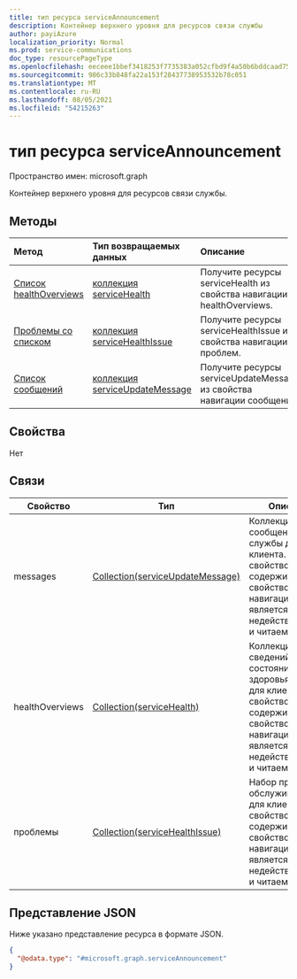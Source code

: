 ```yaml
---
title: тип ресурса serviceAnnouncement
description: Контейнер верхнего уровня для ресурсов связи службы
author: payiAzure
localization_priority: Normal
ms.prod: service-communications
doc_type: resourcePageType
ms.openlocfilehash: eeceee1bbef3418253f7735383a052cfbd9f4a50b6bddcaad75262a265d78542
ms.sourcegitcommit: 986c33b848fa22a153f28437738953532b78c051
ms.translationtype: MT
ms.contentlocale: ru-RU
ms.lasthandoff: 08/05/2021
ms.locfileid: "54215263"
---
```

# <a name="serviceannouncement-resource-type"></a>тип ресурса serviceAnnouncement

Пространство имен: microsoft.graph

Контейнер верхнего уровня для ресурсов связи службы.

## <a name="methods"></a>Методы
|Метод|Тип возвращаемых данных|Описание|
|:---|:---|:---|
|[Список healthOverviews](../api/serviceannouncement-list-healthoverviews.md)|[коллекция serviceHealth](../resources/servicehealth.md)|Получите ресурсы serviceHealth из свойства навигации healthOverviews.|
|[Проблемы со списком](../api/serviceannouncement-list-issues.md)|[коллекция serviceHealthIssue](../resources/servicehealthissue.md)|Получите ресурсы serviceHealthIssue из свойства навигации проблем.|
|[Список сообщений](../api/serviceannouncement-list-messages.md)|[коллекция serviceUpdateMessage](../resources/serviceupdatemessage.md)|Получите ресурсы serviceUpdateMessage из свойства навигации сообщений.|

## <a name="properties"></a>Свойства
Нет

## <a name="relationships"></a>Связи
|Свойство|Тип|Описание|
|-|-|-|
|messages|[Collection(serviceUpdateMessage)](serviceupdatemessage.md)|Коллекция сообщений службы для клиента. Это свойство содержит свойство навигации, оно является недействительным и читаемым.|
|healthOverviews|[Collection(serviceHealth)](servicehealth.md)|Коллекция сведений о состоянии здоровья служб для клиента. Это свойство содержит свойство навигации, оно является недействительным и читаемым.|
|проблемы|[Collection(serviceHealthIssue)](servicehealthissue.md)|Набор проблем с обслуживанием для клиента. Это свойство содержит свойство навигации, оно является недействительным и читаемым.|

## <a name="json-representation"></a>Представление JSON
Ниже указано представление ресурса в формате JSON.
<!-- {
  "blockType": "resource",
  "keyProperty": "id",
  "@odata.type": "microsoft.graph.serviceAnnouncement",
  "openType": false
}
-->
``` json
{
  "@odata.type": "#microsoft.graph.serviceAnnouncement"
}
```